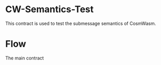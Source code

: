# CW-Semantics-Test
This contract is used to test the submessage semantics of CosmWasm.

# Flow
The main contract 